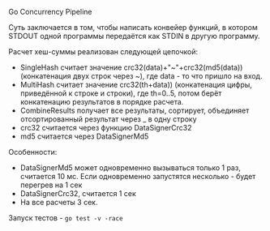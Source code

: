 Go Concurrency Pipeline

Суть заключается в том, чтобы написать конвейер функций, в котором STDOUT одной программы
передаётся как STDIN в другую программу.

Расчет хеш-суммы реализован следующей цепочкой:
* SingleHash считает значение crc32(data)+"~"+crc32(md5(data)) (конкатенация двух строк через ~), где data - то что пришло на вход.
* MultiHash считает значение crc32(th+data)) (конкатенация цифры, приведённой к строке и строки), где th=0..5, потом берёт конкатенацию результатов в порядке расчета.
* CombineResults получает все результаты, сортирует, объединяет отсортированный результат через _ в одну строку
* crc32 считается через функцию DataSignerCrc32
* md5 считается через DataSignerMd5

Особенности:
* DataSignerMd5 может одновременно вызываться только 1 раз, считается 10 мс. Если одновременно запустятся несколько - будет перегрев на 1 сек
* DataSignerCrc32, считается 1 сек
* На все расчеты 3 сек.

Запуск тестов - `go test -v -race`

